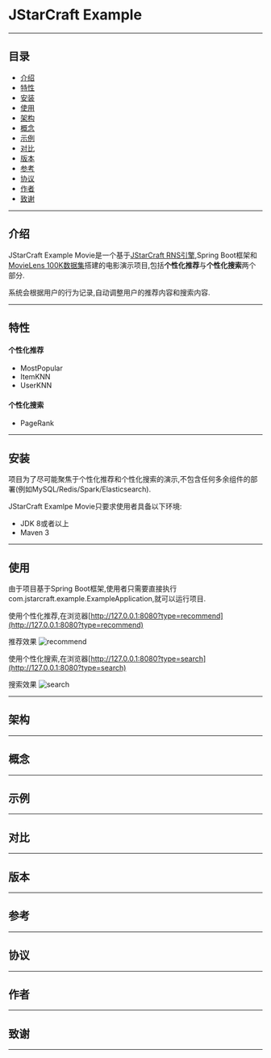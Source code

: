 # JStarCraft Example

****

## 目录

* [介绍](#介绍)
* [特性](#特性)
* [安装](#安装)
* [使用](#使用)
* [架构](#架构)
* [概念](#概念)
* [示例](#示例)
* [对比](#对比)
* [版本](#版本)
* [参考](#参考)
* [协议](#协议)
* [作者](#作者)
* [致谢](#致谢)

****

## 介绍

JStarCraft Example Movie是一个基于[JStarCraft RNS引擎](https://github.com/HongZhaoHua/jstarcraft-rns),Spring Boot框架和[MovieLens 100K数据集](https://grouplens.org/datasets/movielens/100k/)搭建的电影演示项目,包括**个性化推荐**与**个性化搜索**两个部分.

系统会根据用户的行为记录,自动调整用户的推荐内容和搜索内容.

****

## 特性

#### 个性化推荐

* MostPopular
* ItemKNN
* UserKNN

#### 个性化搜索

* PageRank

****

## 安装

项目为了尽可能聚焦于个性化推荐和个性化搜索的演示,不包含任何多余组件的部署(例如MySQL/Redis/Spark/Elasticsearch).

JStarCraft Examlpe Movie只要求使用者具备以下环境:
* JDK 8或者以上
* Maven 3

****

## 使用

由于项目基于Spring Boot框架,使用者只需要直接执行com.jstarcraft.example.ExampleApplication,就可以运行项目.

使用个性化推荐,在浏览器[http://127.0.0.1:8080?type=recommend](http://127.0.0.1:8080?type=recommend)

推荐效果
![recommend](https://github.com/HongZhaoHua/jstarcraft-example/blob/master/recommend.png)

使用个性化搜索,在浏览器[http://127.0.0.1:8080?type=search](http://127.0.0.1:8080?type=search)

搜索效果
![search](https://github.com/HongZhaoHua/jstarcraft-example/blob/master/search.png)

****

## 架构

****

## 概念

****

## 示例

****

## 对比

****

## 版本

****

## 参考

****

## 协议

****

## 作者

****

## 致谢

****
